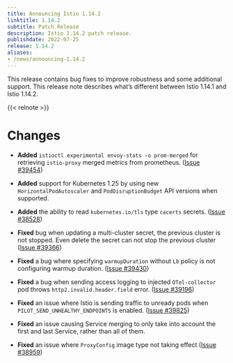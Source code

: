 ```yaml
---
title: Announcing Istio 1.14.2
linktitle: 1.14.2
subtitle: Patch Release
description: Istio 1.14.2 patch release.
publishdate: 2022-07-25
release: 1.14.2
aliases:
- /news/announcing-1.14.2
---
```


This release contains bug fixes to improve robustness and some additional support.
This release note describes what’s different between Istio 1.14.1 and Istio 1.14.2.

{{< relnote >}}

# Changes

- **Added** `istioctl experimental envoy-stats -o prom-merged` for retrieving `istio-proxy` merged metrics from prometheus.
  ([Issue #39454](https://github.com/istio/istio/issues/39454))

- **Added** support for Kubernetes 1.25 by using new `HorizontalPodAutoscaler` and `PodDisruptionBudget` API versions when supported.

- **Added** the ability to read `kubernetes.io/tls` type `cacerts` secrets.
  ([Issue #38528](https://github.com/istio/istio/issues/38528))

- **Fixed** bug when updating a multi-cluster secret, the previous cluster is not stopped. Even delete the secret can not stop the previous cluster  ([Issue #39366](https://github.com/istio/istio/issues/39366))

- **Fixed** a bug where specifying `warmupDuration` without `Lb` policy is not configuring warmup duration.  ([Issue #39430](https://github.com/istio/istio/issues/39430))

- **Fixed** a bug when sending access logging to injected `OTel-collector` pod throws `http2.invalid.header.field` error.  ([Issue #39196](https://github.com/istio/istio/issues/39196))

- **Fixed** an issue where Istio is sending traffic to unready pods when `PILOT_SEND_UNHEALTHY_ENDPOINTS` is enabled.
  ([Issue #39825](https://github.com/istio/istio/issues/39825))

- **Fixed** an issue causing Service merging to only take into account the first and last Service, rather than all of them.

- **Fixed** an issue where `ProxyConfig` image type not taking effect
  ([Issue #38959](https://github.com/istio/istio/issues/38959))
